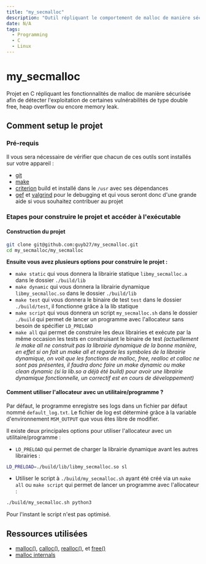 ```yaml
---
title: "my_secmalloc"
description: "Outil répliquant le comportement de malloc de manière sécurisée"
date: N/A
tags:
  - Programming
  - C
  - Linux
---
```


# my_secmalloc
Projet en C répliquant les fonctionnalités de malloc de manière sécurisée afin de détecter l'exploitation de certaines vulnérabilités de type double free, heap overflow ou encore memory leak. 

## Comment setup le projet
### Pré-requis
Il vous sera nécessaire de vérifier que chacun de ces outils sont installés sur votre appareil :
- [git](https://git-scm.com/download/win)
- [make](https://cmake.org/download/)
- [criterion](https://criterion.readthedocs.io/en/master/setup.html) build et installé dans le `/usr` avec ses dépendances
- [gef](https://github.com/hugsy/gef) et [valgrind](https://valgrind.org/downloads/current.html) pour le debugging et qui vous seront donc d'une grande aide si vous souhaitez contribuer au projet

### Etapes pour construire le projet et accéder à l'exécutable
#### Construction du projet
```bash
git clone git@github.com:guyb27/my_secmalloc.git
cd my_secmalloc/my_secmalloc
```
**Ensuite vous avez plusieurs options pour construire le projet :**
- ``make static`` qui vous donnera la librairie statique ``libmy_secmalloc.a`` dans le dossier ``./build/lib``
- ``make dynamic`` qui vous donnera la librairie dynamique ``libmy_secmalloc.so`` dans le dossier ``./build/lib``
- ``make test`` qui vous donnera le binaire de test ``test`` dans le dossier ``./build/test``, il fonctionne grâce à la lib statique
- ``make script`` qui vous donnera un script ``my_secmalloc.sh`` dans le dossier ``./build`` qui permet de lancer un programme avec l'allocateur sans besoin de spécifier ``LD_PRELOAD``
- ``make all`` qui permet de construire les deux librairies et exécute par la même occasion les tests en construisant le binaire de test
  *(actuellement le make all ne construit pas la librairie dynamique de la bonne manière, en effet si on fait un make all et regarde les symboles de
   la librairie dynamique, on voit que les fonctions de malloc, free, realloc et calloc ne sont pas présentes, il faudra donc faire un make dynamic 
   ou make clean dynamic (si la lib.so a déjà été build) pour avoir une librairie dynamique fonctionnelle, un correctif est en cours de développement)*

#### Comment utiliser l'allocateur avec un utilitaire/programme ?
Par défaut, le programme enregistre ses logs dans un fichier par défaut nommé ``default_log.txt``. Le fichier de log est déterminé grâce à la variable d'environnement ``MSM_OUTPUT`` que vous êtes libre de modifier.

Il existe deux principales options pour utiliser l'allocateur avec un utilitaire/programme :
- ``LD_PRELOAD`` qui permet de charger la librairie dynamique avant les autres librairies :
```bash
LD_PRELOAD=./build/lib/libmy_secmalloc.so sl
```

- Utiliser le script à ``./build/my_secmalloc.sh`` ayant été créé via un ``make all`` ou ``make script`` qui permet de lancer un programme avec l'allocateur :
```bash
./build/my_secmalloc.sh python3
```
Pour l'instant le script n'est pas optimisé.

## Ressources utilisées
- [malloc()](https://linux.die.net/man/3/malloc), [calloc()](https://linux.die.net/man/3/malloc), [realloc()](https://linux.die.net/man/3/malloc), et [free()](https://linux.die.net/man/3/malloc)
- [malloc internals](https://sourceware.org/glibc/wiki/MallocInternals)
